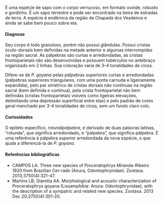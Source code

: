﻿É uma espécie de sapo com o corpo <glossario>verrucoso</glossario>, em formato ovóide, robusto e gordinho. É um sapo terrestre e pode ser encontrado na beira de estradas de terra. A espécie é endêmica da região da Chapada dos Veadeiros e ainda se sabe bem pouco sobre ela.


#### Diagnose
Seu corpo é todo granuloso, porém não possui glândulas. Possui cristas óculo-dorsais bem definidas na metade anterior e algumas interrompidas na região sacral. As pálpebras são curtas e arredondadas, as cristas frontoparietais não são desenvolvidas e possuem tubérculos no antebraço organizado em 2 linhas. Sua coloração varia de 3–4 tonalidades de cinza.


Difere-se de *P. goyana* pelas pálpebras superiores curtas e arredondadas (pálpebras superiores triangulares, com uma ponta carnuda e ligeiramente expandida), pelo par simétrico de cristas dorsais não contínuas na região sacral (bem definida e contínua), pela crista frontoparietal não bem definidas (cristas frontoparietais visíveis como ligeiras elevações, delimitando uma depressão superficial entre elas) e pelo padrão de cores geral manchado por 3-4 tonalidades de cinza, sem um fundo claro colo.




####  Curiosidades
O epíteto específico, *rotundipalpebra*, é derivado de duas palavras latinas, “rotunda”, que significa arredondado, e “palpebra”, que significa pálpebra. É uma referência à pálpebra superior arredondada da nova espécie, o que ajuda a diferenciá-la de *P. goyana*.


#### Referências bibliográficas
* CAMPOS LA. Three new species of Proceratophrys Miranda-Ribeiro 1920 from Brazilian Cer-rado (Anura, Odontophrynidae). Zootaxa. 2013;3750(4):321-47.
* Martins LB, Giaretta AA. Morphological and acoustic characterization of Proceratophrys goyana (Lissamphibia: Anura: Odontophrynidae), with the description of a sympatric and related new species. Zootaxa. 2013 Dec 20;3750(4):301-20.